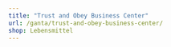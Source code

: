 ```yaml
---
title: "Trust and Obey Business Center"
url: /ganta/trust-and-obey-business-center/
shop: Lebensmittel
---
```

